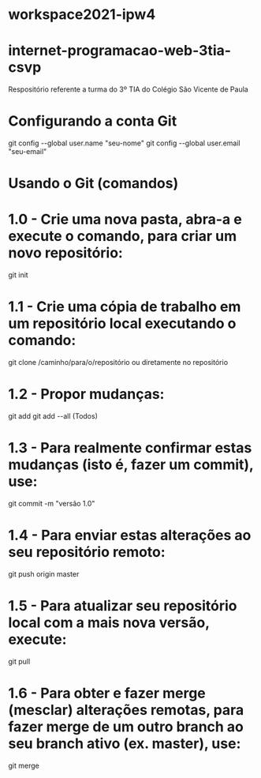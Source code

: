 # workspace2021-ipw4
# internet-programacao-web-3tia-csvp
Respositório referente a turma do 3º TIA do Colégio São Vicente de Paula 

# Configurando a conta Git

git config --global user.name "seu-nome"
git config --global user.email "seu-email"

# Usando o Git (comandos)
# 1.0 - Crie uma nova pasta, abra-a e execute o comando, para criar um novo repositório:

git init

# 1.1 - Crie uma cópia de trabalho em um repositório local executando o comando:

git clone /caminho/para/o/repositório ou diretamente no repositório

# 1.2 - Propor mudanças:

git add <arquivo>
git add --all (Todos)

# 1.3 - Para realmente confirmar estas mudanças (isto é, fazer um commit), use:

git commit -m "versão 1.0"

# 1.4 - Para enviar estas alterações ao seu repositório remoto:

git push origin master

# 1.5 - Para atualizar seu repositório local com a mais nova versão, execute:

git pull

# 1.6 - Para obter e fazer merge (mesclar) alterações remotas, para fazer merge de um outro branch ao seu branch ativo (ex. master), use:

git merge